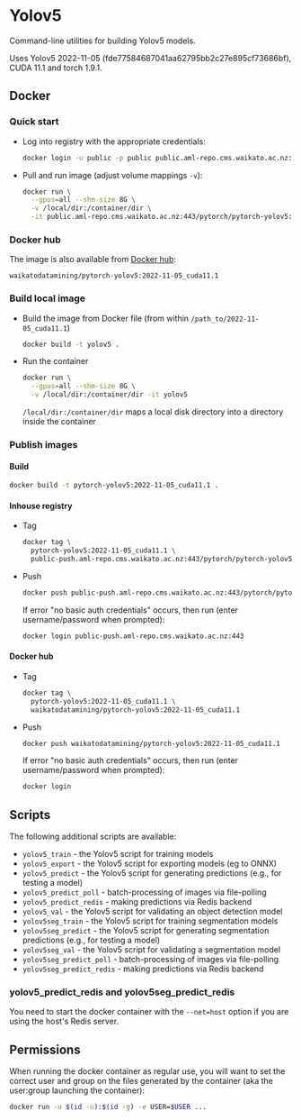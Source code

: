 # Yolov5

Command-line utilities for building Yolov5 models. 

Uses Yolov5 2022-11-05 (fde77584687041aa62795bb2c27e895cf73686bf), CUDA 11.1 and torch 1.9.1.


## Docker

### Quick start

* Log into registry with the appropriate credentials:

  ```bash
  docker login -u public -p public public.aml-repo.cms.waikato.ac.nz:443 
  ```

* Pull and run image (adjust volume mappings `-v`):

  ```bash
  docker run \
    --gpus=all --shm-size 8G \
    -v /local/dir:/container/dir \
    -it public.aml-repo.cms.waikato.ac.nz:443/pytorch/pytorch-yolov5:2022-11-05_cuda11.1
  ```

### Docker hub

The image is also available from [Docker hub](https://hub.docker.com/u/waikatodatamining):

```
waikatodatamining/pytorch-yolov5:2022-11-05_cuda11.1
```

### Build local image

* Build the image from Docker file (from within `/path_to/2022-11-05_cuda11.1`)

  ```bash
  docker build -t yolov5 .
  ```
  
* Run the container

  ```bash
  docker run \
    --gpus=all --shm-size 8G \
    -v /local/dir:/container/dir -it yolov5
  ```
  `/local/dir:/container/dir` maps a local disk directory into a directory inside the container


### Publish images

#### Build

```bash
docker build -t pytorch-yolov5:2022-11-05_cuda11.1 .
```

#### Inhouse registry  
  
* Tag

  ```bash
  docker tag \
    pytorch-yolov5:2022-11-05_cuda11.1 \
    public-push.aml-repo.cms.waikato.ac.nz:443/pytorch/pytorch-yolov5:2022-11-05_cuda11.1
  ```
  
* Push

  ```bash
  docker push public-push.aml-repo.cms.waikato.ac.nz:443/pytorch/pytorch-yolov5:2022-11-05_cuda11.1
  ```
  If error "no basic auth credentials" occurs, then run (enter username/password when prompted):
  
  ```bash
  docker login public-push.aml-repo.cms.waikato.ac.nz:443
  ```

#### Docker hub  
  
* Tag

  ```bash
  docker tag \
    pytorch-yolov5:2022-11-05_cuda11.1 \
    waikatodatamining/pytorch-yolov5:2022-11-05_cuda11.1
  ```
  
* Push

  ```bash
  docker push waikatodatamining/pytorch-yolov5:2022-11-05_cuda11.1
  ```
  If error "no basic auth credentials" occurs, then run (enter username/password when prompted):
  
  ```bash
  docker login
  ```


## Scripts

The following additional scripts are available:

* `yolov5_train` - the Yolov5 script for training models
* `yolov5_export` - the Yolov5 script for exporting models (eg to ONNX)
* `yolov5_predict` - the Yolov5 script for generating predictions (e.g., for testing a model)
* `yolov5_predict_poll` - batch-processing of images via file-polling
* `yolov5_predict_redis` - making predictions via Redis backend
* `yolov5_val` - the Yolov5 script for validating an object detection model
* `yolov5seg_train` - the Yolov5 script for training segmentation models
* `yolov5seg_predict` - the Yolov5 script for generating segmentation predictions (e.g., for testing a model)
* `yolov5seg_val` - the Yolov5 script for validating a segmentation model
* `yolov5seg_predict_poll` - batch-processing of images via file-polling
* `yolov5seg_predict_redis` - making predictions via Redis backend


### yolov5_predict_redis and yolov5seg_predict_redis
 
You need to start the docker container with the `--net=host` option if you are using the host's Redis server.
  

## Permissions

When running the docker container as regular use, you will want to set the correct
user and group on the files generated by the container (aka the user:group launching
the container):

```bash
docker run -u $(id -u):$(id -g) -e USER=$USER ...
```
